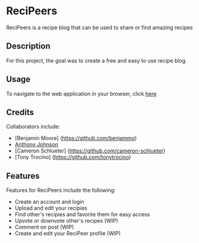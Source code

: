 # ReciPeers

ReciPeers is a recipe blog that can be used to share or find amazing recipes

## Description

For this project, the goal was to create a free and easy to use recipe blog.

## Usage

To navigate to the web application in your browser, click [here](https://recipeers.herokuapp.com/)

## Credits

Collaborators include:
- [Benjamin Moore] (https://github.com/benjammo)
- [Anthony Johnson](https://github.com/AnthonyJohnson101)
- [Cameron Schlueter] (https://github.com/cameron-schlueter)
- [Tony Trocino] (https://github.com/tonytrocino)


## Features

Features for ReciPeers include the following:

- Create an account and login
- Upload and edit your recipies
- Find other's recipies and favorite them for easy access
- Upvote or downvote other's recipes (WIP)
- Comment on post (WIP)
- Create and edit your ReciPeer profile (WIP)
